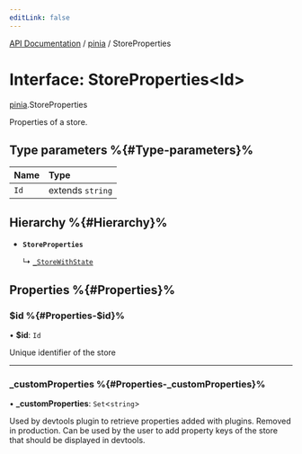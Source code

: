 ```yaml
---
editLink: false
---
```


[API Documentation](../index.md) / [pinia](../modules/pinia.md) / StoreProperties

# Interface: StoreProperties<Id\>

[pinia](../modules/pinia.md).StoreProperties

Properties of a store.

## Type parameters %{#Type-parameters}%

| Name | Type |
| :------ | :------ |
| `Id` | extends `string` |

## Hierarchy %{#Hierarchy}%

- **`StoreProperties`**

  ↳ [`_StoreWithState`](pinia._StoreWithState.md)

## Properties %{#Properties}%

### $id %{#Properties-$id}%

• **$id**: `Id`

Unique identifier of the store

___

### \_customProperties %{#Properties-_customProperties}%

• **\_customProperties**: `Set`<`string`\>

Used by devtools plugin to retrieve properties added with plugins. Removed
in production. Can be used by the user to add property keys of the store
that should be displayed in devtools.
